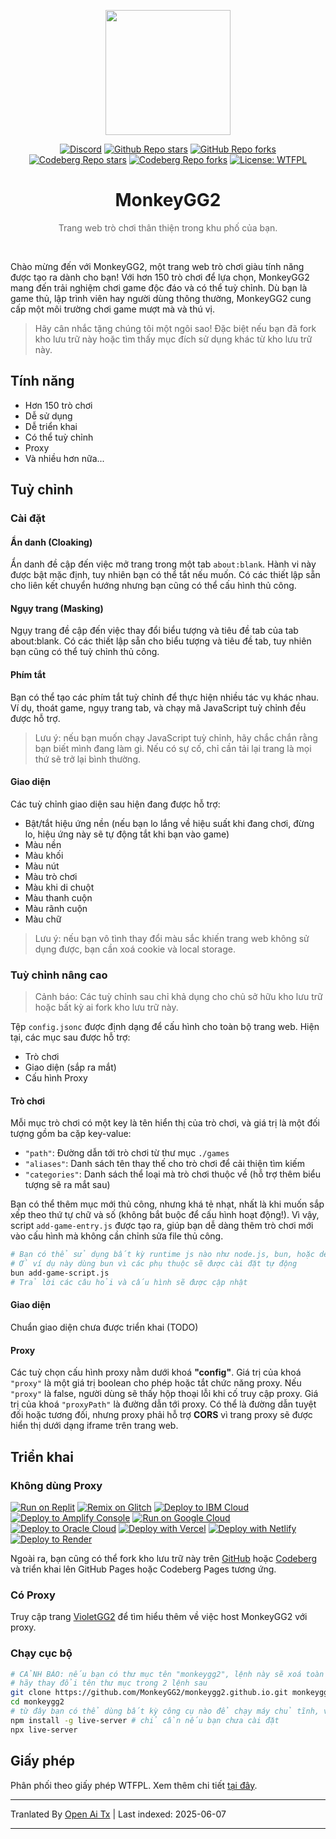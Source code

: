 <p align="center"><img src="https://raw.githubusercontent.com/MonkeyGG2/monkeygg2.github.io/main/imgs/icon-256-256.png" height="200"></p>

<div align="center">
<a href="https://discord.com/invite/yPYyZ78qCB"><img alt="Discord" src="https://img.shields.io/discord/1051660971900407839?label=discord"></a>
<a href="https://github.com/MonkeyGG2/monkeygg2.github.io"><img alt="Github Repo stars" src="https://img.shields.io/github/stars/MonkeyGG2/monkeygg2.github.io?label=github%20stars"></a>
<a href="https://github.com/MonkeyGG2/monkeygg2.github.io"><img alt="GitHub Repo forks" src="https://img.shields.io/github/forks/MonkeyGG2/monkeygg2.github.io?label=github%20forks"></a>
<a href="https://codeberg.org/MonkeyGG2/pages"><img alt="Codeberg Repo stars" src="https://img.shields.io/badge/dynamic/json.svg?label=codeberg%20stars&url=https://codeberg.org/api/v1/repos/MonkeyGG2/pages&query=stars_count"></a>
<a href="https://codeberg.org/MonkeyGG2/pages"><img alt="Codeberg Repo forks" src="https://img.shields.io/badge/dynamic/json.svg?label=codeberg%20forks&url=https://codeberg.org/api/v1/repos/MonkeyGG2/pages&query=forks_count"></a>
<a href="http://www.wtfpl.net/about"><img alt="License: WTFPL" src="https://img.shields.io/badge/License-WTFPL-brightgreen.svg"></a>
</div>
<h1 align="center">MonkeyGG2</h1>
<p align="center" style="opacity: 0.65;">Trang web trò chơi thân thiện trong khu phố của bạn.</p>
<br>

Chào mừng đến với MonkeyGG2, một trang web trò chơi giàu tính năng được tạo ra dành cho bạn! Với hơn 150 trò chơi để lựa chọn, MonkeyGG2 mang đến trải nghiệm chơi game độc đáo và có thể tuỳ chỉnh. Dù bạn là game thủ, lập trình viên hay người dùng thông thường, MonkeyGG2 cung cấp một môi trường chơi game mượt mà và thú vị.

> Hãy cân nhắc tặng chúng tôi một ngôi sao! Đặc biệt nếu bạn đã fork kho lưu trữ này hoặc tìm thấy mục đích sử dụng khác từ kho lưu trữ này.

## Tính năng

-   Hơn 150 trò chơi
-   Dễ sử dụng
-   Dễ triển khai
-   Có thể tuỳ chỉnh
-   Proxy
-   Và nhiều hơn nữa...

## Tuỳ chỉnh

### Cài đặt

#### Ẩn danh (Cloaking)

Ẩn danh đề cập đến việc mở trang trong một tab `about:blank`. Hành vi này được bật mặc định, tuy nhiên bạn có thể tắt nếu muốn. Có các thiết lập sẵn cho liên kết chuyển hướng nhưng bạn cũng có thể cấu hình thủ công.

#### Ngụy trang (Masking)

Ngụy trang đề cập đến việc thay đổi biểu tượng và tiêu đề tab của tab about:blank. Có các thiết lập sẵn cho biểu tượng và tiêu đề tab, tuy nhiên bạn cũng có thể tuỳ chỉnh thủ công.

#### Phím tắt

Bạn có thể tạo các phím tắt tuỳ chỉnh để thực hiện nhiều tác vụ khác nhau. Ví dụ, thoát game, ngụy trang tab, và chạy mã JavaScript tuỳ chỉnh đều được hỗ trợ.
> Lưu ý: nếu bạn muốn chạy JavaScript tuỳ chỉnh, hãy chắc chắn rằng bạn biết mình đang làm gì. Nếu có sự cố, chỉ cần tải lại trang là mọi thứ sẽ trở lại bình thường.

#### Giao diện

Các tuỳ chỉnh giao diện sau hiện đang được hỗ trợ:
- Bật/tắt hiệu ứng nền (nếu bạn lo lắng về hiệu suất khi đang chơi, đừng lo, hiệu ứng này sẽ tự động tắt khi bạn vào game)
- Màu nền
- Màu khối
- Màu nút
- Màu trò chơi
- Màu khi di chuột
- Màu thanh cuộn
- Màu rãnh cuộn
- Màu chữ

> Lưu ý: nếu bạn vô tình thay đổi màu sắc khiến trang web không sử dụng được, bạn cần xoá cookie và local storage.

### Tuỳ chỉnh nâng cao

> Cảnh báo: Các tuỳ chỉnh sau chỉ khả dụng cho chủ sở hữu kho lưu trữ hoặc bất kỳ ai fork kho lưu trữ này.

Tệp `config.jsonc` được định dạng để cấu hình cho toàn bộ trang web. Hiện tại, các mục sau được hỗ trợ:
- Trò chơi
- Giao diện (sắp ra mắt)
- Cấu hình Proxy

#### Trò chơi

Mỗi mục trò chơi có một key là tên hiển thị của trò chơi, và giá trị là một đối tượng gồm ba cặp key-value:
- `"path"`: Đường dẫn tới trò chơi từ thư mục `./games`
- `"aliases"`: Danh sách tên thay thế cho trò chơi để cải thiện tìm kiếm
- `"categories"`: Danh sách thể loại mà trò chơi thuộc về (hỗ trợ thêm biểu tượng sẽ ra mắt sau)

Bạn có thể thêm mục mới thủ công, nhưng khá tẻ nhạt, nhất là khi muốn sắp xếp theo thứ tự chữ và số (không bắt buộc để cấu hình hoạt động!).
Vì vậy, script `add-game-entry.js` được tạo ra, giúp bạn dễ dàng thêm trò chơi mới vào cấu hình mà không cần chỉnh sửa file thủ công.

```bash
# Bạn có thể sử dụng bất kỳ runtime js nào như node.js, bun, hoặc deno
# Ở ví dụ này dùng bun vì các phụ thuộc sẽ được cài đặt tự động
bun add-game-script.js
# Trả lời các câu hỏi và cấu hình sẽ được cập nhật
```

#### Giao diện

Chuẩn giao diện chưa được triển khai (TODO)

#### Proxy

Các tuỳ chọn cấu hình proxy nằm dưới khoá **"config"**.
Giá trị của khoá `"proxy"` là một giá trị boolean cho phép hoặc tắt chức năng proxy. Nếu `"proxy"` là false, người dùng sẽ thấy hộp thoại lỗi khi cố truy cập proxy.
Giá trị của khoá `"proxyPath"` là đường dẫn tới proxy. Có thể là đường dẫn tuyệt đối hoặc tương đối, nhưng proxy phải hỗ trợ **CORS** vì trang proxy sẽ được hiển thị dưới dạng iframe trên trang web.


## Triển khai

### Không dùng Proxy

[![Run on Replit](https://binbashbanana.github.io/deploy-buttons/buttons/remade/replit.svg)](https://github.com/MonkeyGG2/monkeygg2.github.io)
[![Remix on Glitch](https://binbashbanana.github.io/deploy-buttons/buttons/remade/glitch.svg)](https://glitch.com/edit/#!/import/github/MonkeyGG2/monkeygg2.github.io)
[![Deploy to IBM Cloud](https://binbashbanana.github.io/deploy-buttons/buttons/remade/ibmcloud.svg)](https://cloud.ibm.com/devops/setup/deploy?repository=https://github.com/MonkeyGG2/monkeygg2.github.io)
[![Deploy to Amplify Console](https://binbashbanana.github.io/deploy-buttons/buttons/remade/amplifyconsole.svg)](https://console.aws.amazon.com/amplify/home#/deploy?repo=https://github.com/MonkeyGG2/monkeygg2.github.io)
[![Run on Google Cloud](https://binbashbanana.github.io/deploy-buttons/buttons/remade/googlecloud.svg)](https://deploy.cloud.run/?git_repo=https://github.com/MonkeyGG2/monkeygg2.github.io)
[![Deploy to Oracle Cloud](https://binbashbanana.github.io/deploy-buttons/buttons/remade/oraclecloud.svg)](https://cloud.oracle.com/resourcemanager/stacks/create?zipUrl=https://github.com/MonkeyGG2/monkeygg2.github.io/archive/refs/heads/main.zip)
[![Deploy with Vercel](https://binbashbanana.github.io/deploy-buttons/buttons/remade/vercel.svg)](https://vercel.com/new/clone?repository-url=https%3A%2F%2Fgithub.com%2FMonkeyGG2%2Fmonkeygg2.github.io)
[![Deploy with Netlify](https://binbashbanana.github.io/deploy-buttons/buttons/remade/netlify.svg)](https://app.netlify.com/start/deploy?repository=https://github.com/MonkeyGG2/monkeygg2.github.io)
[![Deploy to Render](https://binbashbanana.github.io/deploy-buttons/buttons/remade/render.svg)](https://render.com/deploy?repo=https://github.com/MonkeyGG2/monkeygg2.github.io)

Ngoài ra, bạn cũng có thể fork kho lưu trữ này trên [GitHub](https://github.com/MonkeyGG2/monkeygg2.github.io) hoặc [Codeberg](https://codeberg.org/MonkeyGG2/pages) và triển khai lên GitHub Pages hoặc Codeberg Pages tương ứng.

### Có Proxy

Truy cập trang [VioletGG2](https://github.com/MonkeyGG2/VioletGG2) để tìm hiểu thêm về việc host MonkeyGG2 với proxy.

### Chạy cục bộ

```bash
# CẢNH BÁO: nếu bạn có thư mục tên "monkeygg2", lệnh này sẽ xoá toàn bộ file trong thư mục đó
# hãy thay đổi tên thư mục trong 2 lệnh sau
git clone https://github.com/MonkeyGG2/monkeygg2.github.io.git monkeygg2
cd monkeygg2
# từ đây bạn có thể dùng bất kỳ công cụ nào để chạy máy chủ tĩnh, ví dụ "live-server" từ npm sẽ được dùng ở đây
npm install -g live-server # chỉ cần nếu bạn chưa cài đặt
npx live-server
```

## Giấy phép

Phân phối theo giấy phép WTFPL. Xem thêm chi tiết [tại đây](https://github.com/MonkeyGG2/monkeygg2.github.io/blob/main/LICENSE).

---

Tranlated By [Open Ai Tx](https://github.com/OpenAiTx/OpenAiTx) | Last indexed: 2025-06-07

---